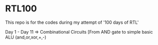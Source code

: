 # RTL100
This repo is for the codes during my attempt of '100 days of RTL'

Day 1 - Day 11 => Combinational Circuits [From AND gate to simple basic ALU (and,or,xor,+,-)

